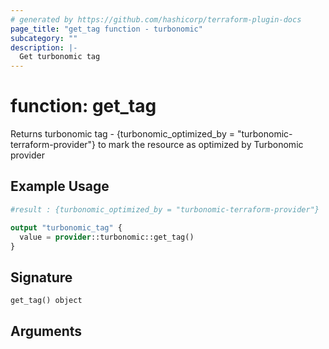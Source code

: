 ```yaml
---
# generated by https://github.com/hashicorp/terraform-plugin-docs
page_title: "get_tag function - turbonomic"
subcategory: ""
description: |-
  Get turbonomic tag
---
```


# function: get_tag

Returns turbonomic tag - {turbonomic_optimized_by = "turbonomic-terraform-provider"} to mark the resource as optimized by Turbonomic provider

## Example Usage

```terraform
#result : {turbonomic_optimized_by = "turbonomic-terraform-provider"}

output "turbonomic_tag" {
  value = provider::turbonomic::get_tag()
}
```

## Signature

<!-- signature generated by tfplugindocs -->
```text
get_tag() object
```

## Arguments

<!-- arguments generated by tfplugindocs -->


